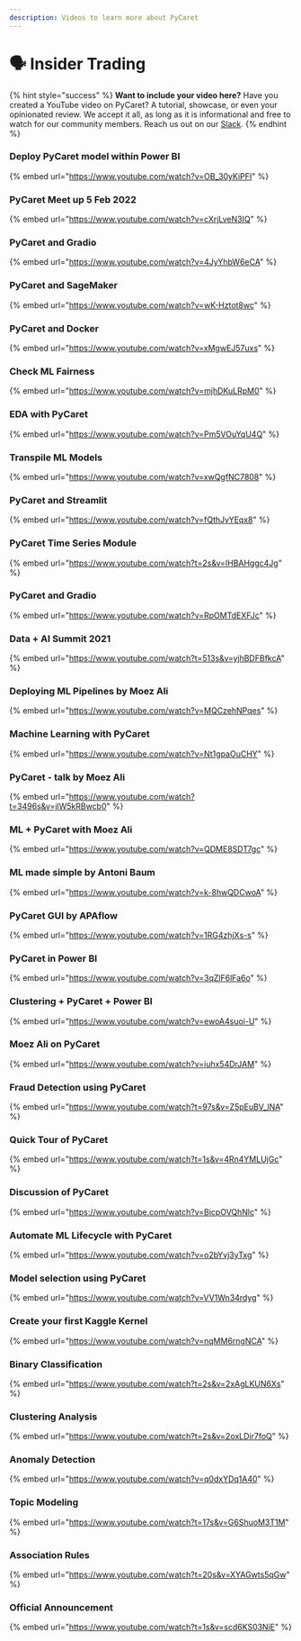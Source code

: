 ```yaml
---
description: Videos to learn more about PyCaret
---
```


# 🗣 Insider Trading

{% hint style="success" %}
**Want to include your video here?** Have you created a YouTube video on PyCaret? A tutorial, showcase, or even your opinionated review. We accept it all, as long as it is informational and free to watch for our community members. Reach us out on our [Slack](https://join.slack.com/t/pycaret/shared\_invite/zt-row9phbm-BoJdEVPYnGf7\_NxNBP307w).
{% endhint %}

### Deploy PyCaret model within Power BI

{% embed url="https://www.youtube.com/watch?v=OB_30yKiPFI" %}

### PyCaret Meet up 5 Feb 2022

{% embed url="https://www.youtube.com/watch?v=cXrjLveN3IQ" %}

### PyCaret and Gradio

{% embed url="https://www.youtube.com/watch?v=4JyYhbW6eCA" %}

### PyCaret and SageMaker

{% embed url="https://www.youtube.com/watch?v=wK-Hztot8wc" %}

### PyCaret and Docker

{% embed url="https://www.youtube.com/watch?v=xMgwEJ57uxs" %}

### Check ML Fairness

{% embed url="https://www.youtube.com/watch?v=mjhDKuLRpM0" %}

### EDA with PyCaret

{% embed url="https://www.youtube.com/watch?v=Pm5VOuYqU4Q" %}

### Transpile ML Models

{% embed url="https://www.youtube.com/watch?v=xwQgfNC7808" %}

### PyCaret and Streamlit

{% embed url="https://www.youtube.com/watch?v=fQthJvYEqx8" %}

### PyCaret Time Series Module

{% embed url="https://www.youtube.com/watch?t=2s&v=lHBAHggc4Jg" %}

### PyCaret and Gradio

{% embed url="https://www.youtube.com/watch?v=RpOMTdEXFJc" %}

### Data + AI Summit 2021

{% embed url="https://www.youtube.com/watch?t=513s&v=yjhBDFBfkcA" %}

### Deploying ML Pipelines by Moez Ali

{% embed url="https://www.youtube.com/watch?v=MQCzehNPqes" %}

### Machine Learning with PyCaret

{% embed url="https://www.youtube.com/watch?v=Nt1gpaOuCHY" %}

### PyCaret - talk by Moez Ali

{% embed url="https://www.youtube.com/watch?t=3496s&v=jlW5kRBwcb0" %}

### ML + PyCaret with Moez Ali

{% embed url="https://www.youtube.com/watch?v=QDME8SDT7gc" %}

### ML made simple by Antoni Baum

{% embed url="https://www.youtube.com/watch?v=k-8hwQDCwoA" %}

### PyCaret GUI by APAflow

{% embed url="https://www.youtube.com/watch?v=1RG4zhjXs-s" %}

### PyCaret in Power BI

{% embed url="https://www.youtube.com/watch?v=3qZlF6lFa6o" %}

### Clustering + PyCaret + Power BI

{% embed url="https://www.youtube.com/watch?v=ewoA4suoi-U" %}

### Moez Ali on PyCaret

{% embed url="https://www.youtube.com/watch?v=iuhx54DrJAM" %}

### Fraud Detection using PyCaret

{% embed url="https://www.youtube.com/watch?t=97s&v=Z5pEuBV_lNA" %}

### Quick Tour of PyCaret

{% embed url="https://www.youtube.com/watch?t=1s&v=4Rn4YMLUjGc" %}

### Discussion of PyCaret

{% embed url="https://www.youtube.com/watch?v=BjcpOVQhNlc" %}

### Automate ML Lifecycle with PyCaret

{% embed url="https://www.youtube.com/watch?v=o2bYvj3yTxg" %}

### Model selection using PyCaret

{% embed url="https://www.youtube.com/watch?v=VV1Wn34rdyg" %}

### Create your first Kaggle Kernel

{% embed url="https://www.youtube.com/watch?v=nqMM6rngNCA" %}

### Binary Classification

{% embed url="https://www.youtube.com/watch?t=2s&v=2xAgLKUN6Xs" %}

### Clustering Analysis

{% embed url="https://www.youtube.com/watch?t=2s&v=2oxLDir7foQ" %}

### Anomaly Detection

{% embed url="https://www.youtube.com/watch?v=q0dxYDq1A40" %}

### Topic Modeling

{% embed url="https://www.youtube.com/watch?t=17s&v=G6ShuoM3T1M" %}

### Association Rules

{% embed url="https://www.youtube.com/watch?t=20s&v=XYAGwts5qGw" %}

### Official Announcement

{% embed url="https://www.youtube.com/watch?t=1s&v=scd6KS03NiE" %}

###
